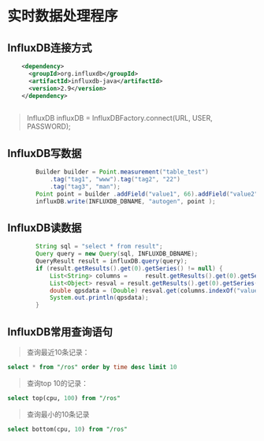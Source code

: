 # 实时数据处理程序

## InfluxDB连接方式

```xml
    <dependency>
      <groupId>org.influxdb</groupId>
      <artifactId>influxdb-java</artifactId>
      <version>2.9</version>
    </dependency>
    
```

> InfluxDB influxDB = InfluxDBFactory.connect(URL, USER, PASSWORD);

## InfluxDB写数据

```java
        Builder builder = Point.measurement("table_test")
            .tag("tag1", "www").tag("tag2", "22")
            .tag("tag3", "man");
        Point point = builder .addField("value1", 66).addField("value2", 22).build();
        influxDB.write(INFLUXDB_DBNAME, "autogen", point );
```

## InfluxDB读数据

```java
        String sql = "select * from result";
        Query query = new Query(sql, INFLUXDB_DBNAME);
        QueryResult result = influxDB.query(query);
        if (result.getResults().get(0).getSeries() != null) {
            List<String> columns =     result.getResults().get(0).getSeries().get(0).getColumns();
            List<Object> resval = result.getResults().get(0).getSeries().get(0).getValues().get(0);
            double qpsdata = (Double) resval.get(columns.indexOf("value1"));
            System.out.println(qpsdata);
        }
```

## InfluxDB常用查询语句
> 查询最近10条记录：
```sql
select * from "/ros" order by time desc limit 10
```
> 查询top 10的记录：
```sql
select top(cpu, 100) from "/ros" 
```
> 查询最小的10条记录
```sql
select bottom(cpu, 10) from "/ros"
```